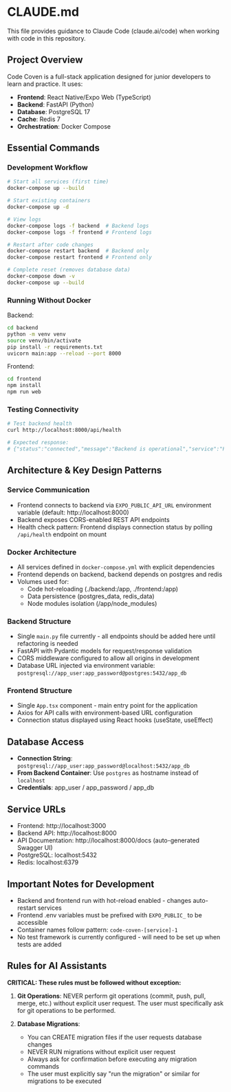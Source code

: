 # CLAUDE.md

This file provides guidance to Claude Code (claude.ai/code) when working with code in this repository.

## Project Overview

Code Coven is a full-stack application designed for junior developers to learn and practice. It uses:
- **Frontend**: React Native/Expo Web (TypeScript)
- **Backend**: FastAPI (Python)
- **Database**: PostgreSQL 17
- **Cache**: Redis 7
- **Orchestration**: Docker Compose

## Essential Commands

### Development Workflow
```bash
# Start all services (first time)
docker-compose up --build

# Start existing containers
docker-compose up -d

# View logs
docker-compose logs -f backend  # Backend logs
docker-compose logs -f frontend # Frontend logs

# Restart after code changes
docker-compose restart backend  # Backend only
docker-compose restart frontend # Frontend only

# Complete reset (removes database data)
docker-compose down -v
docker-compose up --build
```

### Running Without Docker

Backend:
```bash
cd backend
python -m venv venv
source venv/bin/activate
pip install -r requirements.txt
uvicorn main:app --reload --port 8000
```

Frontend:
```bash
cd frontend
npm install
npm run web
```

### Testing Connectivity
```bash
# Test backend health
curl http://localhost:8000/api/health

# Expected response:
# {"status":"connected","message":"Backend is operational","service":"FastAPI Backend"}
```

## Architecture & Key Design Patterns

### Service Communication
- Frontend connects to backend via `EXPO_PUBLIC_API_URL` environment variable (default: http://localhost:8000)
- Backend exposes CORS-enabled REST API endpoints
- Health check pattern: Frontend displays connection status by polling `/api/health` endpoint on mount

### Docker Architecture
- All services defined in `docker-compose.yml` with explicit dependencies
- Frontend depends on backend, backend depends on postgres and redis
- Volumes used for:
  - Code hot-reloading (./backend:/app, ./frontend:/app)
  - Data persistence (postgres_data, redis_data)
  - Node modules isolation (/app/node_modules)

### Backend Structure
- Single `main.py` file currently - all endpoints should be added here until refactoring is needed
- FastAPI with Pydantic models for request/response validation
- CORS middleware configured to allow all origins in development
- Database URL injected via environment variable: `postgresql://app_user:app_password@postgres:5432/app_db`

### Frontend Structure
- Single `App.tsx` component - main entry point for the application
- Axios for API calls with environment-based URL configuration
- Connection status displayed using React hooks (useState, useEffect)

## Database Access
- **Connection String**: `postgresql://app_user:app_password@localhost:5432/app_db`
- **From Backend Container**: Use `postgres` as hostname instead of `localhost`
- **Credentials**: app_user / app_password / app_db

## Service URLs
- Frontend: http://localhost:3000
- Backend API: http://localhost:8000
- API Documentation: http://localhost:8000/docs (auto-generated Swagger UI)
- PostgreSQL: localhost:5432
- Redis: localhost:6379

## Important Notes for Development
- Backend and frontend run with hot-reload enabled - changes auto-restart services
- Frontend .env variables must be prefixed with `EXPO_PUBLIC_` to be accessible
- Container names follow pattern: `code-coven-[service]-1`
- No test framework is currently configured - will need to be set up when tests are added

## Rules for AI Assistants

**CRITICAL: These rules must be followed without exception:**

1. **Git Operations**: NEVER perform git operations (commit, push, pull, merge, etc.) without explicit user request. The user must specifically ask for git operations to be performed.

2. **Database Migrations**: 
   - You can CREATE migration files if the user requests database changes
   - NEVER RUN migrations without explicit user request
   - Always ask for confirmation before executing any migration commands
   - The user must explicitly say "run the migration" or similar for migrations to be executed